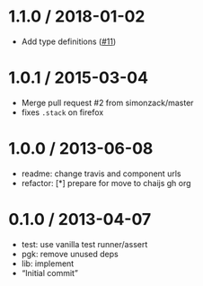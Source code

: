 1.1.0 / 2018-01-02
==================

-   Add type definitions ([\#11](https://github.com/chaijs/assertion-error/pull/11))

1.0.1 / 2015-03-04
==================

-   Merge pull request \#2 from simonzack/master
-   fixes `.stack` on firefox

1.0.0 / 2013-06-08
==================

-   readme: change travis and component urls
-   refactor: \[\*\] prepare for move to chaijs gh org

0.1.0 / 2013-04-07
==================

-   test: use vanilla test runner/assert
-   pgk: remove unused deps
-   lib: implement
-   “Initial commit”
